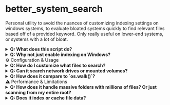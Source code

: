 # better_system_search
Personal utility to avoid the nuances of customizing indexing settings on windows systems, to evaluate bloated systems quickly to find relevant files based off of a provided keyword. Only really useful on lower-end systems, or systems with a lot of bloat. 

<details> <summary><strong>Q: What does this script do?</strong></summary>
A: This Python script provides an alternative way to search for files across local directories. Windows search can often be slow on bloated systems, without extensive customization on older machines. When the soal goal is finding files by one relevant parameter, this script can improve speeds by over 80%. Presently, it only support file name- as for what I often need it for, I only need file name. (Finding and altering all relevant files when assiting individuals in fixing broken js configuration files.)

</details> <details> <summary><strong>Q: Why not just enable indexing on Windows?</strong></summary>
A: Windows Search indexing can...
1. Aggressively slow down performance on large or external drives<br/>
2. Requires administrative privileges to configure comprehensively
3. Fails to index network paths or uncommon file formats reliably
4. Can return outdated results due to stale indices
 
This script bypasses those issues by directly scanning the file system in real time, with no dependency on OS-level indexing. Its lightweight, quick to run and allows quick filtering to file paths. 
Additionally, you're not always using YOUR OWN system. Making perm-changes on a client's system is bad. When all you need is simple indexing, this is the better option.
</details>
⚙️ Configuration & Usage
<details> <summary><strong>Q: How do I customize what files to search?</strong></summary>
A: Presently right now there is only filtering by file name, and directory. There are plans to add;
1. CLI arguments (e.g., --ext .log --min-size 100KB)
2. A JSON config file (e.g., search_config.json)
3. Environment variables, if integrating into larger systems

..but presently, I am working on other ventures. Feel free to submit other suggestions!

</details> <details> <summary><strong>Q: Can it search network drives or mounted volumes?</strong></summary>
A: Yes. As long as the OS can access the mounted location via a path (e.g., Z:\, /mnt/shared), the script can traverse it without needing any additional setup.

</details> <details> <summary><strong>Q: How does it compare to `os.walk()`?</strong></summary>
A: It is built on top of os.walk() or pathlib to ensure fast directory traversal, with additional filtering and formatting logic layered in. This makes it faster and more configurable than basic walk scripts, especially on systems with large file counts.

</details>
⚠️ Performance & Limitations
<details> <summary><strong>Q: How does it handle massive folders with millions of files? Or just scanning from my entire root?</strong></summary>
A: Unfortunately, this method definitely becomes weaker on HIGHER-performance systems. If you have a very good PC, and you're able to have indexing active with no concerns- then technically Windows Search will outperform this script very easily. This script is more intended for lower-end PCs.

</details> <details> <summary><strong>Q: Does it index or cache file data?</strong></summary>
A: No — this script performs real-time scanning for maximum accuracy. This is not intended to be a long-term solution, so it avoids the complexity and overhead of maintaining a persistent index.

</details>
